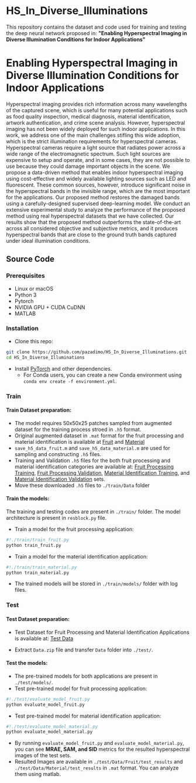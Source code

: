 # HS_In_Diverse_Illuminations
This repository contains the dataset and code used for training and testing the deep neural network proposed in:
**"Enabling Hyperspectral Imaging in Diverse Illumination Conditions for Indoor Applications"**

# Enabling Hyperspectral Imaging in Diverse Illumination Conditions for Indoor Applications
Hyperspectral imaging provides rich information across many wavelengths of the captured scene, which is useful for many potential applications such as food quality inspection, medical diagnosis, material identification, artwork authentication, and crime scene analysis. However, hyperspectral imaging has not been widely deployed for such indoor applications. In this work, we address one of the main challenges stifling this wide adoption, which is the strict illumination requirements for hyperspectral cameras. Hyperspectral cameras require a light source that radiates power across a wide range of the electromagnetic spectrum. Such light sources are expensive to setup and operate, and in some cases, they are not possible to use because they could damage important objects in the scene. We propose a data-driven method that enables indoor hyperspectral imaging using cost-effective and widely available lighting sources such as LED and fluorescent. These common sources, however, introduce significant noise in the hyperspectral bands in the invisible range, which are the most important for the applications. Our proposed method restores the damaged bands using a carefully-designed supervised deep-learning model. We conduct an extensive experimental study to analyze the performance of the proposed method using real hyperspectral datasets that we have collected. Our results show that the proposed method outperforms the state-of-the-art across all considered objective and subjective metrics, and it produces hyperspectral bands that are close to the ground truth bands captured under ideal illumination conditions.


## Source Code
### Prerequisites
- Linux or macOS
- Python 3
- Pytorch
- NVIDIA GPU + CUDA CuDNN
- MATLAB

### Installation
- Clone this repo:
```bash
git clone https://github.com/pazadimo/HS_In_Diverse_Illuminations.git
cd HS_In_Diverse_Illuminations
```
- Install [PyTorch](http://pytorch.org) and other dependencies.
  - For Conda users, you can create a new Conda environment using `conda env create -f environment.yml`.



### Train  


#### Train Dataset preparation:
- The model requires 50x50x25 patches sampled from augmented dataset for the training process stroed in `.h5` format.
- Original augmented dataset in `.mat` format for the fruit processing and material identification is available at [Fruit](https://drive.google.com/drive/folders/1BI6J3aJiuqpXMFlNwYt3O0JLP3PHW4zD?usp=sharing) and [Material](https://drive.google.com/drive/folders/1LBvEqoJuQ3o9ryulqWbktEmI3K-g-K_1?usp=sharing)
- `save_h5_data_fruit.m` and `save_h5_data_material.m` are used for sampling and constructing `.h5` files. 
- Training and Validation `.h5` files for the both fruit processing and material identification categories are available at: [Fruit Processing Training](https://drive.google.com/file/d/1qQGmerp7RU6igRSg7gUWX62EvTj1YYsS/view?usp=sharing), [Fruit Processing Validation](https://drive.google.com/file/d/1EvY3f-Rbm2FYMmw7SWA30pbO4WyTWXqz/view?usp=sharing), [Material Identification Training](https://drive.google.com/file/d/1fhotXS85J7Bt1oH8AHxa4zNt9fon1wJt/view?usp=sharing), and [Material Identification Validation](https://drive.google.com/file/d/1_hZJZIYA2yI0v2WRkpIFpur6ae8ldCup/view?usp=sharing) sets.
- Move these downloaded `.h5` files to `./train/Data` folder


#### Train the models:
The training and testing codes are present in `./train/` folder. The model architecture is present in `resblock.py` file.
- Train a model for the fruit processing application:
```bash
#!./train/train_fruit.py
python train_fruit.py
```


- Train a model for the material identification application:
```bash
#!./train/train_material.py
python train_material.py
```

- The trained models will be stored in `./train/models/` folder with log files. 


### Test
#### Test Dataset preparation:
- Test Dataset for Fruit Processing and Material Identification Applications is available at: [Test Data](https://drive.google.com/file/d/1a3R77JJvedsuCH8KoR_m5H_BOaw62fA1/view?usp=sharing)

- Extract `Data.zip` file and transfer `Data` folder into `./test/`. 

#### Test the models:
- The pre-trained models for both applications are present in `./test/models/`.
- Test pre-trained model for fruit processing application:
```bash
#!./test/evaluate_model_fruit.py
python evaluate_model_fruit.py
```
- Test pre-trained model for material identification application:
```bash
#!./test/evaluate_model_material.py
python evaluate_model_material.py
```

- By running `evaluate_model_fruit.py` and `evaluate_model_material.py`, you can see **MRAE, SAM, and SID** metrics for the resulted hyperspectral images of the test sets. 
- Resulted Images are available in `./test/Data/Fruit/test_results` and `./test/Data/Material/test_results` in `.mat` format. You can analyze them using matlab.


